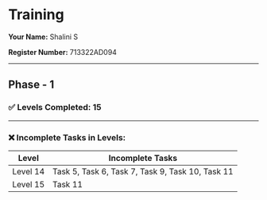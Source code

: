 # Training

**Your Name:**
Shalini S

**Register Number:**
713322AD094

---

## Phase - 1

### ✅ Levels Completed: 15

---

### ❌ Incomplete Tasks in Levels:

| Level    | Incomplete Tasks                                      |
|----------|-------------------------------------------------------|
| Level 14 | Task 5, Task 6, Task 7, Task 9, Task 10, Task 11     |
| Level 15 | Task 11                                      |
